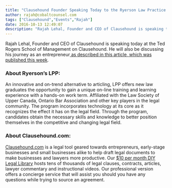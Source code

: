 ```yaml
---
title: "Clausehound Founder Speaking Today to the Ryerson Law Practice Program"
author: rajah@cobaltcounsel.com
tags: ["Clausehound","Events","Rajah"]
date: 2016-10-13 12:49:07
description: "Rajah Lehal, Founder and CEO of Clausehound is speaking today at the Ted Rogers School of Management on Clausehound.  He will also be discussing his journey as an entrepreneur."
---
```




Rajah Lehal, Founder and CEO of Clausehound is speaking today at the Ted Rogers School of Management on Clausehound.  He will also be discussing his journey as an entrepreneur[ as described in this article, which was published this week](http://blog.clausehound.com/from-briefcase-and-shiny-shoes-to-backpack-and-sneakers/).

### About Ryerson’s LPP: 

An innovative and on-trend alternative to articling, LPP offers new law graduates the opportunity to gain a unique on-line training and learning experience with a hands-on work term. Affiliated with the Law Society of Upper Canada, Ontario Bar Association and other key players in the legal community. The program incorporates technology at its core as it recognizes the effect it has on the legal field. Through the program, candidates obtain the necessary skills and knowledge to better position themselves in the competitive and changing legal field. 

### About Clausehound.com:

[Clausehound.com](https://about.clausehound.com/) is a legal tool geared towards entrepreneurs, early-stage businesses and small businesses alike to help draft legal documents to make businesses and lawyers more productive. Our [$10 per month DIY Legal Library](https://www.clausehound.com/documents/) hosts tens of thousands of legal clauses, contracts, articles, lawyer commentary and instructional videos. Our professional version offers a concierge service that will assist you should you have any questions while trying to source an agreement.
